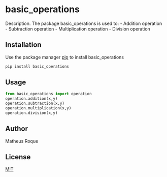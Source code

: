 # basic_operations

Description. 
The package basic_operations is used to:
	- Addition operation
	- Subtraction operation
	- Multiplication operation
	- Division operation

## Installation

Use the package manager [pip](https://pip.pypa.io/en/stable/) to install basic_operations

```bash
pip install basic_operations
```

## Usage

```python
from basic_operations import operation
operation.addition(x,y)
operation.subtraction(x,y)
operation.multiplication(x,y)
operation.division(x,y)
```

## Author
Matheus Roque

## License
[MIT](https://choosealicense.com/licenses/mit/)